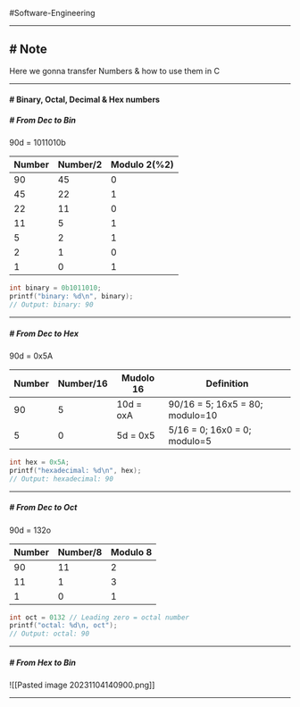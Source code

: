 #Software-Engineering 

---
## # Note

Here we gonna transfer Numbers & how to use them in C

---
#### # Binary, Octal, Decimal & Hex numbers

##### # From Dec to Bin
90d = 1011010b

| Number | Number/2 | Modulo 2(%2) |
| ------ | -------- | ------------ |
| 90     | 45       | 0            |
| 45     | 22       | 1            |
| 22     | 11       | 0            |
| 11     | 5        | 1            |
| 5      | 2        | 1            |
| 2      | 1        | 0            |
| 1      | 0        | 1            |

```c
int binary = 0b1011010;
printf("binary: %d\n", binary);
// Output: binary: 90
```
---
##### # From Dec to Hex
90d = 0x5A

| Number | Number/16 | Mudolo 16 | Definition |
| ------ | --------- | --------- | ---------- |
| 90     | 5         | 10d = oxA | 90/16 = 5; 16x5 = 80; modulo=10           |
| 5      | 0         | 5d = 0x5  | 5/16 = 0; 16x0 = 0; modulo=5           |

```c
int hex = 0x5A;
printf("hexadecimal: %d\n", hex);
// Output: hexadecimal: 90
```
---
##### # From Dec to Oct
90d = 132o

| Number | Number/8 | Modulo 8 |
| ------ | -------- | -------- |
| 90     | 11       | 2        |
| 11     | 1        | 3        |
| 1      | 0        | 1        |

```c
int oct = 0132 // Leading zero = octal number
printf("octal: %d\n, oct");
// Output: octal: 90
```
---
##### # From Hex to Bin

![[Pasted image 20231104140900.png]]

---

